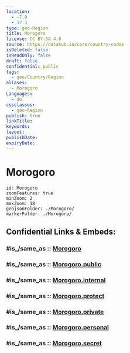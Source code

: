 ```yaml
---
location:
  - -7.9
  - 37.3
type: geo-Region
title: Morogoro
license: CC BY-SA 4.0
source: https://datahub.io/core/country-codes
isDeleted: false
isReadOnly: false
draft: false
confidential: public
tags:
  - geo/Country/Region
aliases:
  - Morogoro
Languages:
  - de
cssclasses:
  - geo-Region
publish: true
linkTitle:
keywords:
layout:
publishDate:
expiryDate:
---
```


# Morogoro

```leaflet
id: Morogoro
zoomFeatures: true 
minZoom: 2 
maxZoom: 18
geojsonFolder: ./Morogoro/
markerFolder: ./Morogoro/
```


## Confidential Links & Embeds: 

### #is_/same_as :: [Morogoro](/_Standards/Earth/Continent/Africa/Africa~East/Tanzania/regions~Tanzania/Morogoro.md) 

### #is_/same_as :: [Morogoro.public](/_public/Earth/Continent/Africa/Africa~East/Tanzania/regions~Tanzania/Morogoro.public.md) 

### #is_/same_as :: [Morogoro.internal](/_internal/Earth/Continent/Africa/Africa~East/Tanzania/regions~Tanzania/Morogoro.internal.md) 

### #is_/same_as :: [Morogoro.protect](/_protect/Earth/Continent/Africa/Africa~East/Tanzania/regions~Tanzania/Morogoro.protect.md) 

### #is_/same_as :: [Morogoro.private](/_private/Earth/Continent/Africa/Africa~East/Tanzania/regions~Tanzania/Morogoro.private.md) 

### #is_/same_as :: [Morogoro.personal](/_personal/Earth/Continent/Africa/Africa~East/Tanzania/regions~Tanzania/Morogoro.personal.md) 

### #is_/same_as :: [Morogoro.secret](/_secret/Earth/Continent/Africa/Africa~East/Tanzania/regions~Tanzania/Morogoro.secret.md)


